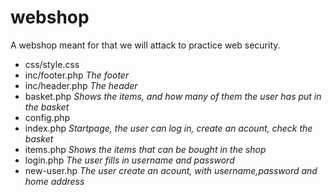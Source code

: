 # webshop
A webshop meant for that we will attack to practice web security.

* css/style.css </br>
* inc/footer.php <i>The footer</i> </br>
* inc/header.php <i>The header </i></br>
* basket.php <i>Shows the items, and how many of them the user has put in the basket </i></br>
* config.php </br>
* index.php <i>Startpage, the user can log in, create an acount, check the basket </i></br>
* items.php <i>Shows the items that can be bought in the shop </i></br>
* login.php <i>The user fills in username and password </i></br>
* new-user.hp <i>The user create an acount, with username,password and home address </i></br>
